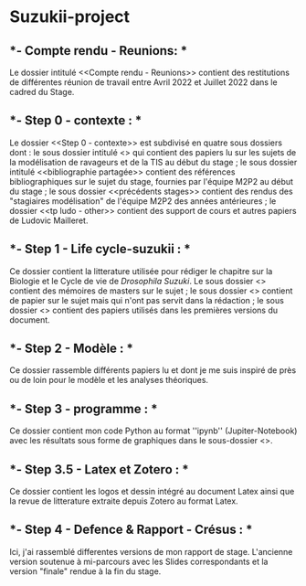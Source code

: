 # Suzukii-project

## *- Compte rendu - Reunions: *
Le dossier intitulé <<Compte rendu - Reunions>> contient des restitutions de différentes réunion de travail entre Avril 2022 et Juillet 2022 dans le cadred du Stage.

## *- Step 0 - contexte : *
Le dossier <<Step 0 - contexte>> est subdivisé en quatre sous dossiers dont : le sous dossier intitulé <<bibliographie initiale>> qui contient des papiers lu sur les sujets de la modélisation de ravageurs et de la TIS au début du stage ; le sous dossier intitulé <<bibliographie partagée>> contient des références bibliographiques sur le sujet du stage, fournies par l'équipe M2P2 au début du stage ; le sous dossier <<précédents stages>> contient des rendus des "stagiaires modélisation" de l'équipe M2P2 des années antérieures ; le dossier <<tp ludo - other>> contient des support de cours et autres papiers de Ludovic Mailleret.

## *- Step 1 - Life cycle-suzukii : *
Ce dossier contient la litterature utilisée pour rédiger le chapitre sur la Biologie et le Cycle de vie de *Drosophila Suzuki*. 
Le sous dossier <<Memo>> contient des mémoires de masters sur le sujet ; le sous dossier <<not used biblio>> contient de papier sur le sujet mais qui n'ont pas servit dans la rédaction ; le sous dossier <<old used biblio>> contient des papiers utilisés dans les premières versions du document.

## *- Step 2 - Modèle : *
Ce dossier rassemble différents papiers lu et dont je me suis inspiré de près ou de loin pour le modèle et les analyses théoriques.

## *- Step 3 - programme : *
Ce dossier contient mon code Python au format ''ipynb'' (Jupiter-Notebook) avec les résultats sous forme de graphiques dans le sous-dossier <<output>>.

## *- Step 3.5 - Latex et Zotero : *
Ce dossier contient les logos et dessin intégré au document Latex ainsi que la revue de litterature extraite depuis Zotero au format Latex.

## *- Step 4 - Defence & Rapport - Crésus : *
Ici, j'ai rassemblé differentes versions de mon rapport de stage. L'ancienne version soutenue à mi-parcours avec les Slides correspondants et la version "finale" rendue à la fin du stage.
